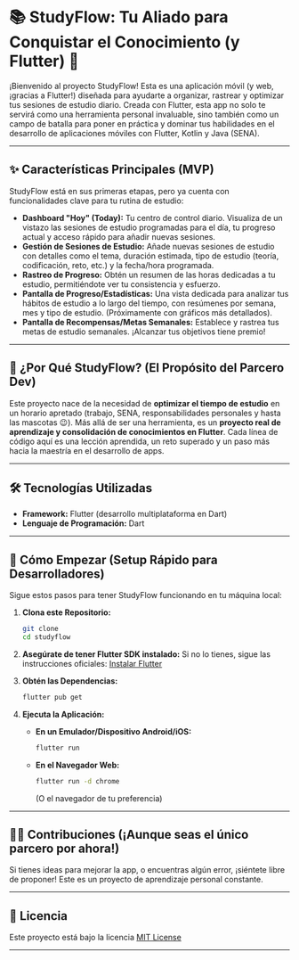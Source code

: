 # 📚 StudyFlow: Tu Aliado para Conquistar el Conocimiento (y Flutter) 🚀

¡Bienvenido al proyecto StudyFlow! Esta es una aplicación móvil (y web, ¡gracias a Flutter!) diseñada para ayudarte a organizar, rastrear y optimizar tus sesiones de estudio diario. Creada con Flutter, esta app no solo te servirá como una herramienta personal invaluable, sino también como un campo de batalla para poner en práctica y dominar tus habilidades en el desarrollo de aplicaciones móviles con Flutter, Kotlin y Java (SENA).

---

## ✨ Características Principales (MVP)

StudyFlow está en sus primeras etapas, pero ya cuenta con funcionalidades clave para tu rutina de estudio:

* **Dashboard "Hoy" (Today):** Tu centro de control diario. Visualiza de un vistazo las sesiones de estudio programadas para el día, tu progreso actual y acceso rápido para añadir nuevas sesiones.
* **Gestión de Sesiones de Estudio:** Añade nuevas sesiones de estudio con detalles como el tema, duración estimada, tipo de estudio (teoría, codificación, reto, etc.) y la fecha/hora programada.
* **Rastreo de Progreso:** Obtén un resumen de las horas dedicadas a tu estudio, permitiéndote ver tu consistencia y esfuerzo.
* **Pantalla de Progreso/Estadísticas:** Una vista dedicada para analizar tus hábitos de estudio a lo largo del tiempo, con resúmenes por semana, mes y tipo de estudio. (Próximamente con gráficos más detallados).
* **Pantalla de Recompensas/Metas Semanales:** Establece y rastrea tus metas de estudio semanales. ¡Alcanzar tus objetivos tiene premio!

---

## 🎯 ¿Por Qué StudyFlow? (El Propósito del Parcero Dev)

Este proyecto nace de la necesidad de **optimizar el tiempo de estudio** en un horario apretado (trabajo, SENA, responsabilidades personales y hasta las mascotas 😉). Más allá de ser una herramienta, es un **proyecto real de aprendizaje y consolidación de conocimientos en Flutter**. Cada línea de código aquí es una lección aprendida, un reto superado y un paso más hacia la maestría en el desarrollo de apps.

---

## 🛠️ Tecnologías Utilizadas

* **Framework:** Flutter (desarrollo multiplataforma en Dart)
* **Lenguaje de Programación:** Dart


---

## 🚀 Cómo Empezar (Setup Rápido para Desarrolladores)

Sigue estos pasos para tener StudyFlow funcionando en tu máquina local:

1.  **Clona este Repositorio:**
    ```bash
    git clone 
    cd studyflow
    ```

2.  **Asegúrate de tener Flutter SDK instalado:**
    Si no lo tienes, sigue las instrucciones oficiales: [Instalar Flutter](https://flutter.dev/docs/get-started/install)

3.  **Obtén las Dependencias:**
    ```bash
    flutter pub get
    ```

4.  **Ejecuta la Aplicación:**
    * **En un Emulador/Dispositivo Android/iOS:**
        ```bash
        flutter run
        ```
    * **En el Navegador Web:**
        ```bash
        flutter run -d chrome
        ```
        (O el navegador de tu preferencia)

---

## 👨‍💻 Contribuciones (¡Aunque seas el único parcero por ahora!)

Si tienes ideas para mejorar la app, o encuentras algún error, ¡siéntete libre de proponer! Este es un proyecto de aprendizaje personal constante.

---

## 📝 Licencia

Este proyecto está bajo la licencia [MIT License](https://opensource.org/licenses/MIT) 

---

